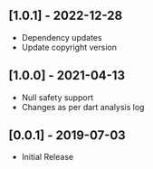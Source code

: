 ## [1.0.1] - 2022-12-28

* Dependency updates
* Update copyright version

## [1.0.0] - 2021-04-13

* Null safety support
* Changes as per dart analysis log

## [0.0.1] - 2019-07-03

* Initial Release
